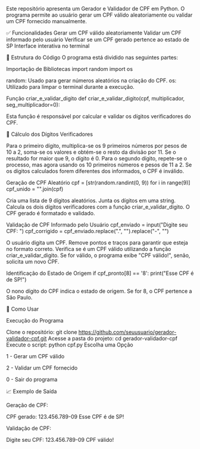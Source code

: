 Este repositório apresenta um Gerador e Validador de CPF em Python. O programa permite ao usuário gerar um CPF válido aleatoriamente ou validar um CPF fornecido manualmente.

✅ Funcionalidades Gerar um CPF válido aleatoriamente Validar um CPF informado pelo usuário Verificar se um CPF gerado pertence ao estado de SP Interface interativa no terminal

📁 Estrutura do Código O programa está dividido nas seguintes partes:

Importação de Bibliotecas
import random import os

random: Usado para gerar números aleatórios na criação do CPF. os: Utilizado para limpar o terminal durante a execução.

Função criar_e_validar_digito
def criar_e_validar_digito(cpf, multiplicador, seg_multiplicador=0):

Esta função é responsável por calcular e validar os dígitos verificadores do CPF.

🔄 Cálculo dos Dígitos Verificadores

Para o primeiro dígito, multiplica-se os 9 primeiros números por pesos de 10 a 2, soma-se os valores e obtém-se o resto da divisão por 11. Se o resultado for maior que 9, o dígito é 0. Para o segundo dígito, repete-se o processo, mas agora usando os 10 primeiros números e pesos de 11 a 2. Se os dígitos calculados forem diferentes dos informados, o CPF é inválido.

Geração de CPF Aleatório
cpf = [str(random.randint(0, 9)) for i in range(9)] cpf_unido = "".join(cpf)

Cria uma lista de 9 dígitos aleatórios. Junta os dígitos em uma string. Calcula os dois dígitos verificadores com a função criar_e_validar_digito. O CPF gerado é formatado e validado.

Validação de CPF Informado pelo Usuário
cpf_enviado = input("Digite seu CPF: ") cpf_corrigido = cpf_enviado.replace(".", "").replace("-", "")

O usuário digita um CPF. Remove pontos e traços para garantir que esteja no formato correto. Verifica se é um CPF válido utilizando a função criar_e_validar_digito. Se for válido, o programa exibe "CPF válido!", senão, solicita um novo CPF.

Identificação do Estado de Origem
if cpf_pronto[8] == '8': print("Esse CPF é de SP!")

O nono dígito do CPF indica o estado de origem. Se for 8, o CPF pertence a São Paulo.

🔧 Como Usar

Execução do Programa

Clone o repositório: git clone https://github.com/seuusuario/gerador-validador-cpf.git Acesse a pasta do projeto: cd gerador-validador-cpf Execute o script: python cpf.py Escolha uma Opção

1 - Gerar um CPF válido

2 - Validar um CPF fornecido

0 - Sair do programa

📈 Exemplo de Saída

Geração de CPF:

CPF gerado: 123.456.789-09 Esse CPF é de SP!

Validação de CPF:

Digite seu CPF: 123.456.789-09 CPF válido!
